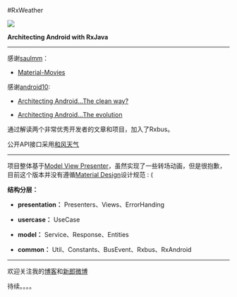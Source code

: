 #RxWeather

![](http://upload-images.jianshu.io/upload_images/268450-f83f74893e35b51b.png?imageMogr2/auto-orient/strip%7CimageView2/2/w/1240)

**Architecting  Android with RxJava**



-----------------


感谢[saulmm](https://github.com/saulmm)：

- [Material-Movies](https://github.com/saulmm/Material-Movies)

感谢[android10](https://github.com/android10):

- [Architecting Android…The clean way?](http://fernandocejas.com/2014/09/03/architecting-android-the-clean-way/)

- [Architecting Android…The evolution](http://fernandocejas.com/2015/07/18/architecting-android-the-evolution/)

通过解读两个非常优秀开发者的文章和项目，加入了Rxbus。

公开API接口采用[和风天气](http://www.heweather.com/)

-----------------

项目整体基于[Model View Presenter](http://en.wikipedia.org/wiki/Model%E2%80%93view%E2%80%93presenter)，虽然实现了一些转场动画，但是很抱歉，目前这个版本并没有遵循[Material Design](http://www.google.com/design/spec/material-design/introduction.html)设计规范 : (



**结构分层：**

- **presentation：** Presenters、Views、ErrorHanding

- **usercase：** UseCase

- **model：** Service、Response、Entities

- **common：** Util、Constants、BusEvent、Rxbus、RxAndroid

-----------------


欢迎关注我的[博客](http://www.jianshu.com/users/df40282480b4)和[新郎微博](http://weibo.com/5367097592/profile?rightmod=1&wvr=6&mod=personinfo)

待续。。。。

